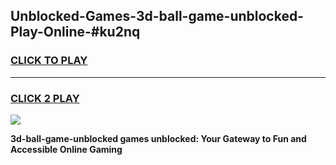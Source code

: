 
## Unblocked-Games-3d-ball-game-unblocked-Play-Online-#ku2nq
<h3>
<a href="https://premium.freeplayer.one?title=3d-ball-game-unblocked&ref=27F">CLICK TO PLAY</a></h3>
<hr>

<h3>
<a href="https://premium.freeplayer.one?title=3d-ball-game-unblocked&ref=27F">CLICK 2 PLAY</a>
  
</h3>

<a href="https://premium.freeplayer.one?title=3d-ball-game-unblocked&ref=27F"><img src="https://clearcache.store/games.png"></a>


**3d-ball-game-unblocked games unblocked: Your Gateway to Fun and Accessible Online Gaming**
